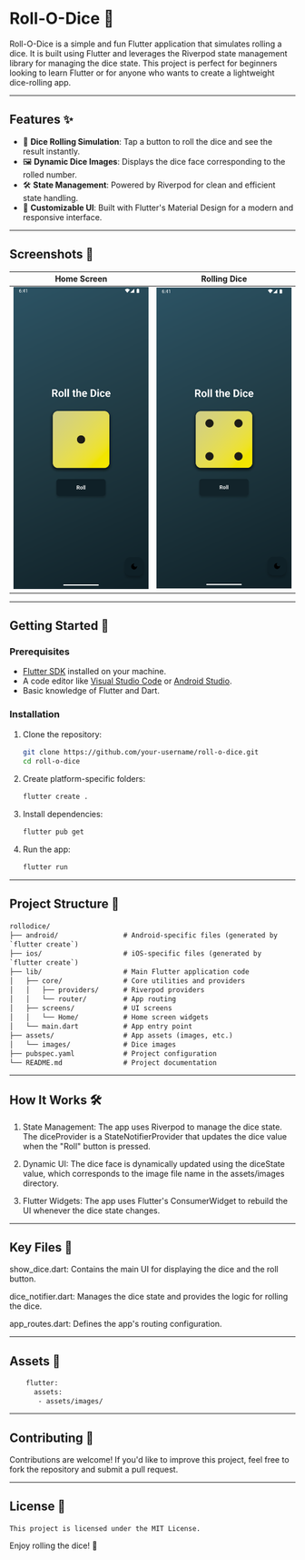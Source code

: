 # Roll-O-Dice 🎲

Roll-O-Dice is a simple and fun Flutter application that simulates rolling a dice. It is built using Flutter and leverages the Riverpod state management library for managing the dice state. This project is perfect for beginners looking to learn Flutter or for anyone who wants to create a lightweight dice-rolling app.

---

## Features ✨

- 🎲 **Dice Rolling Simulation**: Tap a button to roll the dice and see the result instantly.
- 🖼️ **Dynamic Dice Images**: Displays the dice face corresponding to the rolled number.
- 🛠️ **State Management**: Powered by Riverpod for clean and efficient state handling.
- 🎨 **Customizable UI**: Built with Flutter's Material Design for a modern and responsive interface.

---

## Screenshots 📸

| Home Screen | Rolling Dice |
|-------------|--------------|
| ![Home Screen](assets/screenshots/home.png) | ![Rolling Dice](assets/screenshots/rolling.png) |

---

## Getting Started 🚀

### Prerequisites

- [Flutter SDK](https://flutter.dev/docs/get-started/install) installed on your machine.
- A code editor like [Visual Studio Code](https://code.visualstudio.com/) or [Android Studio](https://developer.android.com/studio).
- Basic knowledge of Flutter and Dart.

### Installation

1. Clone the repository:

   ```bash
   git clone https://github.com/your-username/roll-o-dice.git
   cd roll-o-dice

2. Create platform-specific folders:

    ```bash
    flutter create .

3. Install dependencies: 

    ```bash
   flutter pub get

4. Run the app:

    ```bash
   flutter run

---

## Project Structure 📂

```
rollodice/
├── android/                # Android-specific files (generated by `flutter create`)
├── ios/                    # iOS-specific files (generated by `flutter create`)
├── lib/                    # Main Flutter application code
│   ├── core/               # Core utilities and providers
│   │   ├── providers/      # Riverpod providers
│   │   └── router/         # App routing
│   ├── screens/            # UI screens
│   │   └── Home/           # Home screen widgets
│   └── main.dart           # App entry point
├── assets/                 # App assets (images, etc.)
│   └── images/             # Dice images
├── pubspec.yaml            # Project configuration
└── README.md               # Project documentation
```

---

## How It Works 🛠️

1. State Management: The app uses Riverpod to manage the dice state. The diceProvider is a StateNotifierProvider that updates the dice value when the "Roll" button is pressed.

2. Dynamic UI: The dice face is dynamically updated using the diceState value, which corresponds to the image file name in the assets/images directory.

3. Flutter Widgets: The app uses Flutter's ConsumerWidget to rebuild the UI whenever the dice state changes.

---

## Key Files 📄

show_dice.dart: Contains the main UI for displaying the dice and the roll button.

dice_notifier.dart: Manages the dice state and provides the logic for rolling the dice.

app_routes.dart: Defines the app's routing configuration.

---

## Assets 🎨

```
    flutter: 
      assets:
       - assets/images/
```

---

 ## Contributing 🤝

 Contributions are welcome! If you'd like to improve this project, feel free to fork the repository and submit a pull request.

---

 ## License 📜

    This project is licensed under the MIT License.

Enjoy rolling the dice! 🎲


